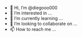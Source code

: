 - 👋 Hi, I’m @diegooo000
- 👀 I’m interested in ...
- 🌱 I’m currently learning ...
- 💞️ I’m looking to collaborate on ...
- 📫 How to reach me ...

<!---
diegooo000/diegooo000 is a ✨ special ✨ repository because its `README.md` (this file) appears on your GitHub profile.
You can click the Preview link to take a look at your changes.
---
